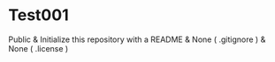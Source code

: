Test001
=======

Public &amp; Initialize this repository with a README &amp; None ( .gitignore ) &amp; None ( .license )
